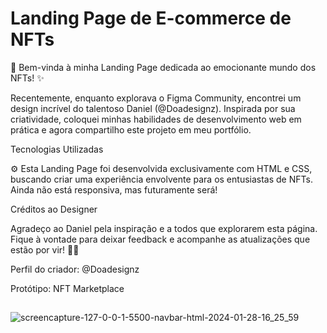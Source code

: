 # Landing Page de E-commerce de NFTs
🚀 Bem-vinda à minha Landing Page dedicada ao emocionante mundo dos NFTs! ✨

Recentemente, enquanto explorava o Figma Community, encontrei um design incrível do talentoso Daniel (@Doadesignz). Inspirada por sua criatividade, coloquei minhas habilidades de desenvolvimento web em prática e agora compartilho este projeto em meu portfólio.


Tecnologias Utilizadas

⚙️ Esta Landing Page foi desenvolvida exclusivamente com HTML e CSS, buscando criar uma experiência envolvente para os entusiastas de NFTs. Ainda não está responsiva, mas futuramente será!

Créditos ao Designer

Agradeço ao Daniel pela inspiração e a todos que explorarem esta página. Fique à vontade para deixar feedback e acompanhe as atualizações que estão por vir! 🚀✨

Perfil do criador: @Doadesignz

Protótipo: NFT Marketplace



## 
![screencapture-127-0-0-1-5500-navbar-html-2024-01-28-16_25_59](https://github.com/eudirianaju/E-commerce_NFTs/assets/100884185/c37a5815-ec2a-4f48-9006-56d370657723)

